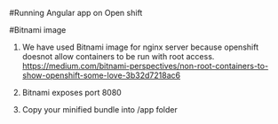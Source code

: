 #Running Angular app on Open shift

#Bitnami image
1. We have used Bitnami image for nginx server because openshift doesnot allow containers to be run with root access.
   https://medium.com/bitnami-perspectives/non-root-containers-to-show-openshift-some-love-3b32d7218ac6 

2. Bitnami exposes port 8080
3. Copy your minified bundle into /app folder

